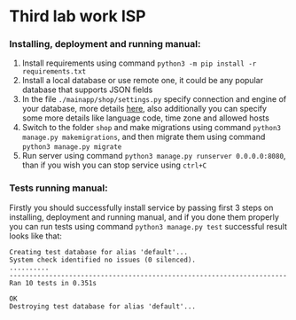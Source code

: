 # Third lab work ISP

### Installing, deployment and running manual:
1. Install requirements using command `python3 -m pip install -r requirements.txt`
2. Install a local database or use remote one, it could be any popular database that supports JSON fields
3. In the file `./mainapp/shop/settings.py` specify connection and engine of your database, more details [here](https://docs.djangoproject.com/en/3.1/ref/settings/#databases), also additionally you can specify some more details like language code, time zone and allowed hosts
4. Switch to the folder `shop` and make migrations using command `python3 manage.py makemigrations`, and then migrate them using command `python3 manage.py migrate`
5. Run server using command `python3 manage.py runserver 0.0.0.0:8080`, than if you wish you can stop service using `ctrl+C` 

### Tests running manual:
Firstly you should successfully install service by passing first 3 steps on installing, deployment and running manual, and if you done them properly you can run tests using command `python3 manage.py test` successful result looks like that: 
```commandline
Creating test database for alias 'default'...
System check identified no issues (0 silenced).
..........
----------------------------------------------------------------------
Ran 10 tests in 0.351s

OK
Destroying test database for alias 'default'...
```




